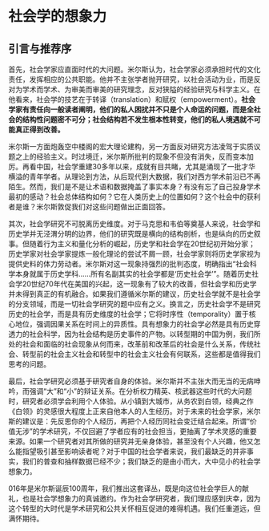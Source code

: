 # 社会学的想象力

## 引言与推荐序

首先，社会学家应直面时代的大问题。米尔斯认为，社会学家必须承担时代的文化责任，发挥相应的公共职能。他并不主张学者抛开研究，以社会活动为业，而是反对为学术而学术、为审美而审美的研究理念，反对狭隘的经验研究与科学主义。在他看来，社会学的技艺在于转译（translation）和赋权（empowerment）。**社会学家有责任向一般读者阐明，他们的私人困扰并不只是个人命运的问题，而是全社会的结构性问题密不可分；社会结构若不发生根本性转变，他们的私人境遇就不可能真正得到改善。**

米尔斯一方面炮轰空中楼阁的宏大理论建构，另一方面反对研究方法凌驾于实质议题之上的经验主义。时过境迁，米尔斯所批判的现象不但没有消失，反而变本加厉。再看中国，社会学重建30多年以来，成就有目共睹，尤其是涌现了一批才华横溢的青年学者。从理论到方法，从后现代到大数据，我们对西方学术前沿已不再陌生。然而，我们是不是让术语和数据掩盖了事实本身？有没有忘了自己投身学术最初的感动？社会总体结构如何？它在人类历史上的位置如何？这个社会中的获利者是谁？米尔斯敦促我们对这些问题做出正面回答。

其次，社会学研究不可脱离历史维度。对于马克思和韦伯等奠基人来说，社会学和历史学并无泾渭分明的边界，他们的研究既是横向的结构剖析，也是纵向的历史叙事。但随着行为主义和量化分析的崛起，历史学和社会学在20世纪初开始分家；历史学家对社会学家提炼一般化理论的尝试不屑一顾，社会学家则将历史学家视为提供史料的体力劳动者。米尔斯对这一现象持强烈的批判态度，明确指出“社会科学本身就属于历史学科......所有名副其实的社会学都是‘历史社会学’”。随着历史社会学20世纪70年代在美国的兴起，这一现象有了较大的改善，但社会学和历史学并未得到真正的有机融合。如果我们遵循米尔斯的建议，历史社会学就不是社会学的分支领域，而是一切社会学研究的题中应有之义。换言之，历史社会学不是研究历史的社会学，而是具有历史维度的社会学；它将时序性（temporality）置于核心地位，强调因果关系在时间上的异质性。具有想象力的社会学必然是具有历史穿透力的社会科学，因为社会结构是历史事件的产物。以转型期的中国为例，我们所处的社会和面临的社会现象从何而来，改革前和改革后的社会是什么关系，传统社会、转型前的社会主义社会和转型中的社会主义社会有何联系，这些都是值得我们思考的问题。

最后，社会学研究必须基于研究者自身的体验。米尔斯并不主张大而无当的无病呻吟，而强调“大”和“小”的辩证关系。在分析权力精英、核武器这些时代的大问题时，研究者必须学会利用个人体验。从小镇到大城市，从务农到白领，经典之作《白领》的灵感很大程度上正来自他本人的人生经历。对于未来的社会学家，米尔斯的建议是：先反思你的个人经历，再把个人经历同社会变迁结合起来。所谓“价值无涉”的学术研究，不仅回避了学者应有的社会担当，更抽离了学术灵感的重要来源。如果一个研究者对其所做的研究并无亲身体验，甚至没有个人兴趣，他又怎么能指望吸引甚至影响读者呢？对于中国的社会学者来说，我们最缺乏的并非事实，我们的普查和抽样数据已经不少；我们缺乏的是由小而大，大中见小的社会学想象力。

016年是米尔斯诞辰100周年，我们推出这套译丛，既是向这位社会学巨人的献礼，也是社会学想象力的真诚邀约。作为社会学研究者，我们理应感到庆幸，因为这个转型的大时代是学术研究和公共关怀相互促进的难得机遇。我们任重道远，但满怀期待。